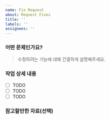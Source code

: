 ```yaml
---
name: Fix Request
about: Request Fixes
title: ''
labels: ''
assignees: ''
---
```


### 어떤 문제인가요?

> 수정하려는 기능에 대해 간결하게 설명해주세요.

### 작업 상세 내용

- [ ] TODO
- [ ] TODO
- [ ] TODO

### 참고할만한 자료(선택)
